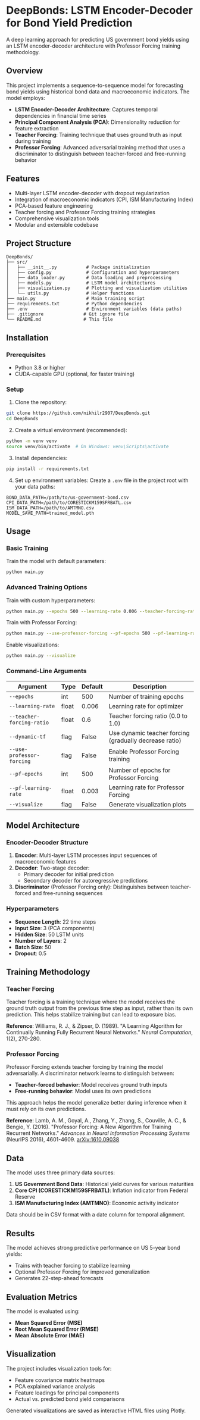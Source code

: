 # DeepBonds: LSTM Encoder-Decoder for Bond Yield Prediction

A deep learning approach for predicting US government bond yields using an LSTM encoder-decoder architecture with Professor Forcing training methodology.

## Overview

This project implements a sequence-to-sequence model for forecasting bond yields using historical bond data and macroeconomic indicators. The model employs:

- **LSTM Encoder-Decoder Architecture**: Captures temporal dependencies in financial time series
- **Principal Component Analysis (PCA)**: Dimensionality reduction for feature extraction
- **Teacher Forcing**: Training technique that uses ground truth as input during training
- **Professor Forcing**: Advanced adversarial training method that uses a discriminator to distinguish between teacher-forced and free-running behavior

## Features

- Multi-layer LSTM encoder-decoder with dropout regularization
- Integration of macroeconomic indicators (CPI, ISM Manufacturing Index)
- PCA-based feature engineering
- Teacher forcing and Professor Forcing training strategies
- Comprehensive visualization tools
- Modular and extensible codebase

## Project Structure

```
DeepBonds/
├── src/
│   ├── __init__.py           # Package initialization
│   ├── config.py             # Configuration and hyperparameters
│   ├── data_loader.py        # Data loading and preprocessing
│   ├── models.py             # LSTM model architectures
│   ├── visualization.py      # Plotting and visualization utilities
│   └── utils.py              # Helper functions
├── main.py                   # Main training script
├── requirements.txt          # Python dependencies
├── .env                      # Environment variables (data paths)
├── .gitignore               # Git ignore file
└── README.md                # This file
```

## Installation

### Prerequisites

- Python 3.8 or higher
- CUDA-capable GPU (optional, for faster training)

### Setup

1. Clone the repository:
```bash
git clone https://github.com/nikhilr2907/DeepBonds.git
cd DeepBonds
```

2. Create a virtual environment (recommended):
```bash
python -m venv venv
source venv/bin/activate  # On Windows: venv\Scripts\activate
```

3. Install dependencies:
```bash
pip install -r requirements.txt
```

4. Set up environment variables:
Create a `.env` file in the project root with your data paths:
```env
BOND_DATA_PATH=/path/to/us-government-bond.csv
CPI_DATA_PATH=/path/to/CORESTICKM159SFRBATL.csv
ISM_DATA_PATH=/path/to/AMTMNO.csv
MODEL_SAVE_PATH=trained_model.pth
```

## Usage

### Basic Training

Train the model with default parameters:
```bash
python main.py
```

### Advanced Training Options

Train with custom hyperparameters:
```bash
python main.py --epochs 500 --learning-rate 0.006 --teacher-forcing-ratio 0.6
```

Train with Professor Forcing:
```bash
python main.py --use-professor-forcing --pf-epochs 500 --pf-learning-rate 0.003
```

Enable visualizations:
```bash
python main.py --visualize
```

### Command-Line Arguments

| Argument | Type | Default | Description |
|----------|------|---------|-------------|
| `--epochs` | int | 500 | Number of training epochs |
| `--learning-rate` | float | 0.006 | Learning rate for optimizer |
| `--teacher-forcing-ratio` | float | 0.6 | Teacher forcing ratio (0.0 to 1.0) |
| `--dynamic-tf` | flag | False | Use dynamic teacher forcing (gradually decrease ratio) |
| `--use-professor-forcing` | flag | False | Enable Professor Forcing training |
| `--pf-epochs` | int | 500 | Number of epochs for Professor Forcing |
| `--pf-learning-rate` | float | 0.003 | Learning rate for Professor Forcing |
| `--visualize` | flag | False | Generate visualization plots |

## Model Architecture

### Encoder-Decoder Structure

1. **Encoder**: Multi-layer LSTM processes input sequences of macroeconomic features
2. **Decoder**: Two-stage decoder:
   - Primary decoder for initial prediction
   - Secondary decoder for autoregressive predictions
3. **Discriminator** (Professor Forcing only): Distinguishes between teacher-forced and free-running sequences

### Hyperparameters

- **Sequence Length**: 22 time steps
- **Input Size**: 3 (PCA components)
- **Hidden Size**: 50 LSTM units
- **Number of Layers**: 2
- **Batch Size**: 50
- **Dropout**: 0.5

## Training Methodology

### Teacher Forcing

Teacher forcing is a training technique where the model receives the ground truth output from the previous time step as input, rather than its own prediction. This helps stabilize training but can lead to exposure bias.

**Reference**: Williams, R. J., & Zipser, D. (1989). "A Learning Algorithm for Continually Running Fully Recurrent Neural Networks." *Neural Computation*, 1(2), 270-280.

### Professor Forcing

Professor Forcing extends teacher forcing by training the model adversarially. A discriminator network learns to distinguish between:
- **Teacher-forced behavior**: Model receives ground truth inputs
- **Free-running behavior**: Model uses its own predictions

This approach helps the model generalize better during inference when it must rely on its own predictions.

**Reference**: Lamb, A. M., Goyal, A., Zhang, Y., Zhang, S., Couville, A. C., & Bengio, Y. (2016). "Professor Forcing: A New Algorithm for Training Recurrent Networks." *Advances in Neural Information Processing Systems* (NeurIPS 2016), 4601-4609. [arXiv:1610.09038](https://arxiv.org/abs/1610.09038)

## Data

The model uses three primary data sources:

1. **US Government Bond Data**: Historical yield curves for various maturities
2. **Core CPI (CORESTICKM159SFRBATL)**: Inflation indicator from Federal Reserve
3. **ISM Manufacturing Index (AMTMNO)**: Economic activity indicator

Data should be in CSV format with a date column for temporal alignment.

## Results

The model achieves strong predictive performance on US 5-year bond yields:

- Trains with teacher forcing to stabilize learning
- Optional Professor Forcing for improved generalization
- Generates 22-step-ahead forecasts

## Evaluation Metrics

The model is evaluated using:
- **Mean Squared Error (MSE)**
- **Root Mean Squared Error (RMSE)**
- **Mean Absolute Error (MAE)**

## Visualization

The project includes visualization tools for:
- Feature covariance matrix heatmaps
- PCA explained variance analysis
- Feature loadings for principal components
- Actual vs. predicted bond yield comparisons

Generated visualizations are saved as interactive HTML files using Plotly.


 
